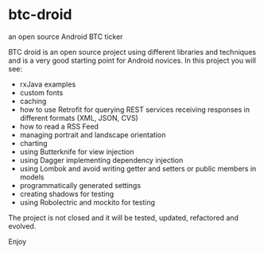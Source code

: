 # btc-droid
an open source Android BTC ticker

BTC droid is an open source project using different libraries and techniques and is a very good starting point for Android novices.
In this project you will see:

* rxJava examples
* custom fonts
* caching
* how to use Retrofit for querying REST services receiving responses in different formats (XML, JSON, CVS)
* how to read a RSS Feed
* managing portrait and landscape orientation
* charting
* using Butterknife for view injection
* using Dagger implementing dependency injection
* using Lombok and avoid writing getter and setters or public members in models
* programmatically generated settings
* creating shadows for testing
* using Robolectric and mockito for testing


The project is not closed and it will be tested, updated, refactored and evolved.

Enjoy


